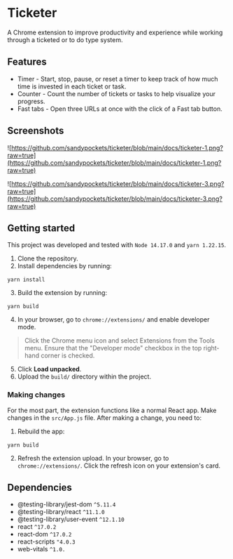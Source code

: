 # Ticketer
A Chrome extension to improve productivity and experience while working through a ticketed or to do type system. 

## Features
* Timer - Start, stop, pause, or reset a timer to keep track of how much time is invested in each ticket or task.
* Counter - Count the number of tickets or tasks to help visualize your progress.
* Fast tabs - Open three URLs at once with the click of a Fast tab button.

## Screenshots
![https://github.com/sandypockets/ticketer/blob/main/docs/ticketer-1.png?raw=true](https://github.com/sandypockets/ticketer/blob/main/docs/ticketer-1.png?raw=true)

![https://github.com/sandypockets/ticketer/blob/main/docs/ticketer-3.png?raw=true](https://github.com/sandypockets/ticketer/blob/main/docs/ticketer-3.png?raw=true)

## Getting started
This project was developed and tested with `Node 14.17.0` and `yarn 1.22.15`.

1. Clone the repository.
2. Install dependencies by running:
```shell
yarn install
```
3. Build the extension by running:
```shell
yarn build
```
4. In your browser, go to `chrome://extensions/` and enable developer mode.
> Click the Chrome menu icon and select Extensions from the Tools menu. Ensure that the "Developer mode" checkbox in the top right-hand corner is checked.
5. Click **Load unpacked**.
6. Upload the `build/` directory within the project.

### Making changes
For the most part, the extension functions like a normal React app. Make changes in the `src/App.js` file. After making a change, you need to:

1. Rebuild the app:
```shell
yarn build
```
2. Refresh the extension upload. In your browser, go to `chrome://extensions/`. Click the refresh icon on your extension's card.

## Dependencies
* @testing-library/jest-dom `^5.11.4`
* @testing-library/react `^11.1.0`
* @testing-library/user-event `^12.1.10`
* react `^17.0.2`
* react-dom `^17.0.2`
* react-scripts `"4.0.3`
* web-vitals `^1.0.`